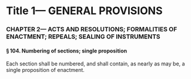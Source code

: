 
# Title 1— GENERAL PROVISIONS
### CHAPTER 2— ACTS AND RESOLUTIONS; FORMALITIES OF ENACTMENT; REPEALS; SEALING OF INSTRUMENTS
#### § 104. Numbering of sections; single proposition

Each section shall be numbered, and shall contain, as nearly as may be, a single proposition of enactment.
